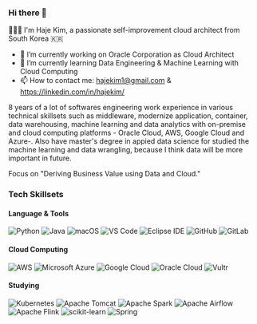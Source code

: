 ### Hi there 👋

🧑🏻‍💻 I'm Haje Kim, a passionate self-improvement cloud architect from South Korea 🇰🇷

- 🔭 I’m currently working on Oracle Corporation as Cloud Architect
- 🌱 I’m currently learning Data Engineering & Machine Learning with Cloud Computing
- 📫 How to contact me: hajekim1@gmail.com & https://linkedin.com/in/hajekim/

8 years of a lot of softwares engineering work experience in various technical skillsets such as middleware, modernize application, container, data warehousing, machine learning and data analytics with on-premise and cloud computing platforms - Oracle Cloud, AWS, Google Cloud and Azure-.
Also have master's degree in appied data science for studied the machine learning and data wrangling, because I think data will be more important in future.

Focus on "Deriving Business Value using Data and Cloud."


### Tech Skillsets
#### Language & Tools
![Python](https://img.shields.io/badge/Python-3776AB.svg?&style=for-the-badge&logo=Python&logoColor=ffffff)
![Java](https://img.shields.io/badge/Java-007396.svg?&style=for-the-badge&logo=Java&logoColor=ffffff)
![macOS](https://img.shields.io/badge/macOS-000000.svg?&style=for-the-badge&logo=macOS&logoColor=ffffff)
![VS Code](https://img.shields.io/badge/VS%20Code-007ACC.svg?&style=for-the-badge&logo=Visual%20Studio%20Code&logoColor=ffffff)
![Eclipse IDE](https://img.shields.io/badge/Eclipse%20IDE-2C2255.svg?&style=for-the-badge&logo=Eclipse%20IDE&logoColor=ffffff)
![GitHub](https://img.shields.io/badge/GitHub-181717.svg?&style=for-the-badge&logo=GitHub&logoColor=ffffff)
![GitLab](https://img.shields.io/badge/GitLab-FCA121.svg?&style=for-the-badge&logo=GitLab&logoColor=ffffff)


#### Cloud Computing
![AWS](https://img.shields.io/badge/Amazon%20Web%20Services-232F3E.svg?&style=for-the-badge&logo=Amazon%20AWS&logoColor=ffffff)
![Microsoft Azure](https://img.shields.io/badge/Microsoft%20Azure-0089D6.svg?&style=for-the-badge&logo=Microsoft%20Azure&logoColor=ffffff)
![Google Cloud](https://img.shields.io/badge/Google%20Cloud-4285F4.svg?&style=for-the-badge&logo=Google%20Cloud&logoColor=ffffff)
![Oracle Cloud](https://img.shields.io/badge/Oracle%20Cloud-C0352F.svg?&style=for-the-badge&logo=Oracle&logoColor=ffffff)
![Vultr](https://img.shields.io/badge/Vultr-007BFC.svg?&style=for-the-badge&logo=Vultr&logoColor=ffffff)

#### Studying
![Kubernetes](https://img.shields.io/badge/Kubernetes-326CE5.svg?&style=for-the-badge&logo=Python&logoColor=ffffff)
![Apache Tomcat](https://img.shields.io/badge/Apache%20Tomcat-F8DC75.svg?&style=for-the-badge&logo=Apache%20Tomcat&logoColor=000000)
![Apache Spark](https://img.shields.io/badge/Apache%20Spark-E25A1C.svg?&style=for-the-badge&logo=Apache%20Spark&logoColor=ffffff)
![Apache Airflow](https://img.shields.io/badge/Apache%20Airflow-017CEE.svg?&style=for-the-badge&logo=Apache%20Airflow&logoColor=ffffff)
![Apache Flink](https://img.shields.io/badge/Apache%20Flink-E6526F.svg?&style=for-the-badge&logo=Apache%20Flink&logoColor=ffffff)
![scikit-learn](https://img.shields.io/badge/scikit%20learn-F7931E.svg?&style=for-the-badge&logo=scikit-learn&logoColor=ffffff)
![Spring](https://img.shields.io/badge/Spring-6DB33F.svg?&style=for-the-badge&logo=Spring&logoColor=ffffff)

<!--
**hajekim/hajekim** is a ✨ _special_ ✨ repository because its `README.md` (this file) appears on your GitHub profile.

icon site
- https://simpleicons.org/
- https://shields.io/
- https://2dowon.netlify.app/etc/github-badge/

Here are some ideas to get you started:

- 🔭 I’m currently working on ...
- 🌱 I’m currently learning ...
- 👯 I’m looking to collaborate on ...
- 🤔 I’m looking for help with ...
- 💬 Ask me about ...
- 📫 How to reach me: ...
- 😄 Pronouns: ...
- ⚡ Fun fact: ...
-->
